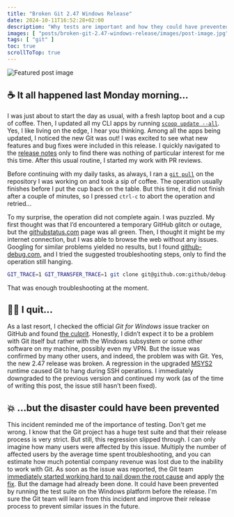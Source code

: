 ```yaml
---
title: "Broken Git 2.47 Windows Release"
date: 2024-10-11T16:52:28+02:00
description: "Why tests are important and how they could have prevented the Git 2.47 Windows release disaster"
images: [ "posts/broken-git-2.47-windows-release/images/post-image.jpg" ]
tags: [ "git" ]
toc: true
scrollToTop: true
---
```


![Featured post image](images/meme.jpg)

## :coffee: It all happened last Monday morning...

I was just about to start the day as usual, with a fresh laptop boot and a cup of
coffee. Then, I updated all my CLI apps by running [
`scoop update --all`](https://github.com/ScoopInstaller/Scoop?tab=readme-ov-file#what-does-scoop-do). Yes, I like living
on the edge, I hear you thinking. Among all the apps being updated, I noticed the new Git was out! I was excited to see
what new features and bug fixes were included in this release. I quickly navigated to
the [release notes](https://github.blog/open-source/git/highlights-from-git-2-47/) only to find there was nothing of
particular interest for me this time. After this usual routine, I started my work with PR reviews.

Before continuing with my daily tasks, as always, I ran a [`git pull`](https://explainshell.com/explain?cmd=git+pull) on
the repository I was working on and took a sip of coffee. The operation usually finishes before I put the cup back on
the table. But this time, it did not finish after a couple of minutes, so I pressed `ctrl-c` to abort the operation and
retried...

To my surprise, the operation did not complete again. I was puzzled. My first thought was that I’d encountered a
temporary GitHub glitch or outage, but the [githubstatus.com](https://githubstatus.com) page was all green. Then, I
thought it might be my internet connection, but I was able to browse the web without any issues. Googling for similar
problems yielded no results, but I found [github-debug.com](https://github-debug.com), and I tried the suggested
troubleshooting steps, only to find the operation still hanging.

```bash
GIT_TRACE=1 GIT_TRANSFER_TRACE=1 git clone git@github.com:github/debug-repo /tmp/debug-repo-ssh
```

That was enough troubleshooting at the moment.

## :man_facepalming: I quit...

As a last resort, I checked the official _Git for Windows_ issue tracker
on GitHub and found [the culprit](https://github.com/git-for-windows/git/issues/5199). Honestly, I didn’t expect it to
be a problem with Git itself but rather with the Windows subsystem or some other software on my machine, possibly even
my VPN. But the issue was confirmed by many other users, and indeed, the problem was with Git. Yes, the new 2.47 release
was broken. A regression in the upgraded [MSYS2](https://www.msys2.org/docs/what-is-msys2/) runtime caused Git to hang
during SSH operations. I immediately downgraded to the previous version and continued my work (as of the time of writing
this post, the issue still hasn’t been fixed).

## :boom: ...but the disaster could have been prevented

This incident reminded me of the importance of testing. Don't get me wrong. I know that the Git project has a huge test
suite and that their release process is very strict. But still, this regression slipped through. I can only imagine how
many users were affected by this issue. Multiply the number of affected users by the average time spent troubleshooting,
and you can estimate how much potential company revenue was lost due to the inability to work with Git. As soon as the
issue was reported, the Git
team [immediately started working hard to nail down the root cause](https://github.com/git-for-windows/git/issues/5199#issuecomment-2405471159)
and apply [the fix](https://github.com/git-for-windows/msys2-runtime/pull/75). But the damage had already been done. It
could have been prevented by running the test suite on the Windows platform before the release. I'm sure the Git team
will learn from this incident and improve their release process to prevent similar issues in the future.
